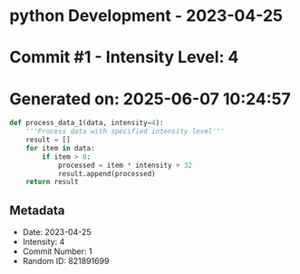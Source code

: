 ﻿# python Development - 2023-04-25
# Commit #1 - Intensity Level: 4
# Generated on: 2025-06-07 10:24:57
```python
def process_data_1(data, intensity=4):
    '''Process data with specified intensity level'''
    result = []
    for item in data:
        if item > 0:
            processed = item * intensity + 32
            result.append(processed)
    return result
```
## Metadata
- Date: 2023-04-25
- Intensity: 4
- Commit Number: 1
- Random ID: 821891699
